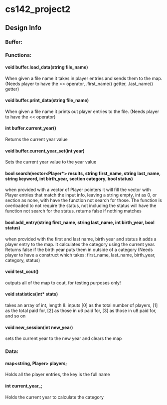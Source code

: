 # cs142_project2

## Design Info

### Buffer:
### Functions:
#### void buffer.load_data(string file_name)
When given a file name it takes in player entries and sends them to the map. (Needs player to have the >> operator, .first_name() getter, .last_name() getter)
#### void buffer.print_data(string file_name)
When given a file name it prints out player entries to the file. (Needs player to have the << operator)
#### int buffer.current_year()
Returns the current year value
#### void buffer.current_year_set(int year)
Sets the current year value to the year value
#### bool search(vector<Player*> results, string first_name, string last_name, string keyword, int birth_year, section category, bool status)
when provided with a vector of Player pointers it will fill the vector with Player entries that match the input info, leaving a string empty, int as 0, or section as none, with have the function not search for those. The function is overloaded to not require the status, not including the status will have the function not search for the status. returns false if nothing matches
#### bool add_entry(string first_name, string last_name, int birth_year, bool status)
when provided with the first and last name, birth year and status it adds a player entry to the map. It calculates the category using the current year. Returns false if the birth year puts them in outside of a category (Needs player to have a construct which takes: first_name, last_name, birth_year, category, status)
#### void test_cout()
outputs all of the map to cout, for testing purposes only!
#### void statistics(int* stats)
takes an array of int, length 8. inputs [0] as the total number of players, [1] as the total paid for, [2] as those in u6 paid for, [3] as those in u8 paid for, and so on
#### void new_session(int new_year)
sets the current year to the new year and clears the map

### Data:
#### map<string, Player> players;
Holds all the player entries, the key is the full name
#### int current_year_;
Holds the current year to calculate the category
